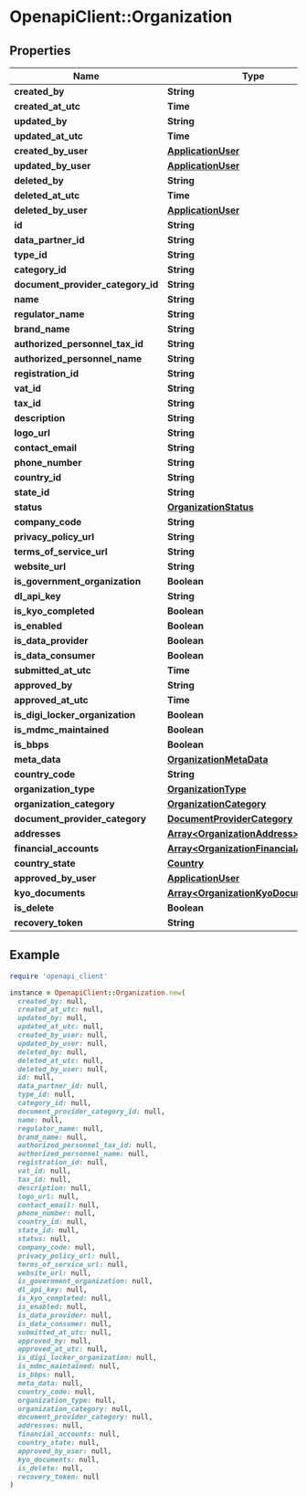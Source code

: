 # OpenapiClient::Organization

## Properties

| Name | Type | Description | Notes |
| ---- | ---- | ----------- | ----- |
| **created_by** | **String** |  | [optional] |
| **created_at_utc** | **Time** |  | [optional] |
| **updated_by** | **String** |  | [optional] |
| **updated_at_utc** | **Time** |  | [optional] |
| **created_by_user** | [**ApplicationUser**](ApplicationUser.md) |  | [optional] |
| **updated_by_user** | [**ApplicationUser**](ApplicationUser.md) |  | [optional] |
| **deleted_by** | **String** |  | [optional] |
| **deleted_at_utc** | **Time** |  | [optional] |
| **deleted_by_user** | [**ApplicationUser**](ApplicationUser.md) |  | [optional] |
| **id** | **String** |  | [optional] |
| **data_partner_id** | **String** |  | [optional] |
| **type_id** | **String** |  | [optional] |
| **category_id** | **String** |  | [optional] |
| **document_provider_category_id** | **String** |  | [optional] |
| **name** | **String** |  | [optional] |
| **regulator_name** | **String** |  | [optional] |
| **brand_name** | **String** |  | [optional] |
| **authorized_personnel_tax_id** | **String** |  | [optional] |
| **authorized_personnel_name** | **String** |  | [optional] |
| **registration_id** | **String** |  | [optional] |
| **vat_id** | **String** |  | [optional] |
| **tax_id** | **String** |  | [optional] |
| **description** | **String** |  | [optional] |
| **logo_url** | **String** |  | [optional] |
| **contact_email** | **String** |  | [optional] |
| **phone_number** | **String** |  | [optional] |
| **country_id** | **String** |  | [optional] |
| **state_id** | **String** |  | [optional] |
| **status** | [**OrganizationStatus**](OrganizationStatus.md) |  | [optional] |
| **company_code** | **String** |  | [optional] |
| **privacy_policy_url** | **String** |  | [optional] |
| **terms_of_service_url** | **String** |  | [optional] |
| **website_url** | **String** |  | [optional] |
| **is_government_organization** | **Boolean** |  | [optional] |
| **dl_api_key** | **String** |  | [optional] |
| **is_kyo_completed** | **Boolean** |  | [optional] |
| **is_enabled** | **Boolean** |  | [optional] |
| **is_data_provider** | **Boolean** |  | [optional] |
| **is_data_consumer** | **Boolean** |  | [optional] |
| **submitted_at_utc** | **Time** |  | [optional] |
| **approved_by** | **String** |  | [optional] |
| **approved_at_utc** | **Time** |  | [optional] |
| **is_digi_locker_organization** | **Boolean** |  | [optional] |
| **is_mdmc_maintained** | **Boolean** |  | [optional] |
| **is_bbps** | **Boolean** |  | [optional] |
| **meta_data** | [**OrganizationMetaData**](OrganizationMetaData.md) |  | [optional] |
| **country_code** | **String** |  | [optional] |
| **organization_type** | [**OrganizationType**](OrganizationType.md) |  | [optional] |
| **organization_category** | [**OrganizationCategory**](OrganizationCategory.md) |  | [optional] |
| **document_provider_category** | [**DocumentProviderCategory**](DocumentProviderCategory.md) |  | [optional] |
| **addresses** | [**Array&lt;OrganizationAddress&gt;**](OrganizationAddress.md) |  | [optional] |
| **financial_accounts** | [**Array&lt;OrganizationFinancialAccount&gt;**](OrganizationFinancialAccount.md) |  | [optional] |
| **country_state** | [**Country**](Country.md) |  | [optional] |
| **approved_by_user** | [**ApplicationUser**](ApplicationUser.md) |  | [optional] |
| **kyo_documents** | [**Array&lt;OrganizationKyoDocument&gt;**](OrganizationKyoDocument.md) |  | [optional] |
| **is_delete** | **Boolean** |  | [optional] |
| **recovery_token** | **String** |  | [optional] |

## Example

```ruby
require 'openapi_client'

instance = OpenapiClient::Organization.new(
  created_by: null,
  created_at_utc: null,
  updated_by: null,
  updated_at_utc: null,
  created_by_user: null,
  updated_by_user: null,
  deleted_by: null,
  deleted_at_utc: null,
  deleted_by_user: null,
  id: null,
  data_partner_id: null,
  type_id: null,
  category_id: null,
  document_provider_category_id: null,
  name: null,
  regulator_name: null,
  brand_name: null,
  authorized_personnel_tax_id: null,
  authorized_personnel_name: null,
  registration_id: null,
  vat_id: null,
  tax_id: null,
  description: null,
  logo_url: null,
  contact_email: null,
  phone_number: null,
  country_id: null,
  state_id: null,
  status: null,
  company_code: null,
  privacy_policy_url: null,
  terms_of_service_url: null,
  website_url: null,
  is_government_organization: null,
  dl_api_key: null,
  is_kyo_completed: null,
  is_enabled: null,
  is_data_provider: null,
  is_data_consumer: null,
  submitted_at_utc: null,
  approved_by: null,
  approved_at_utc: null,
  is_digi_locker_organization: null,
  is_mdmc_maintained: null,
  is_bbps: null,
  meta_data: null,
  country_code: null,
  organization_type: null,
  organization_category: null,
  document_provider_category: null,
  addresses: null,
  financial_accounts: null,
  country_state: null,
  approved_by_user: null,
  kyo_documents: null,
  is_delete: null,
  recovery_token: null
)
```


